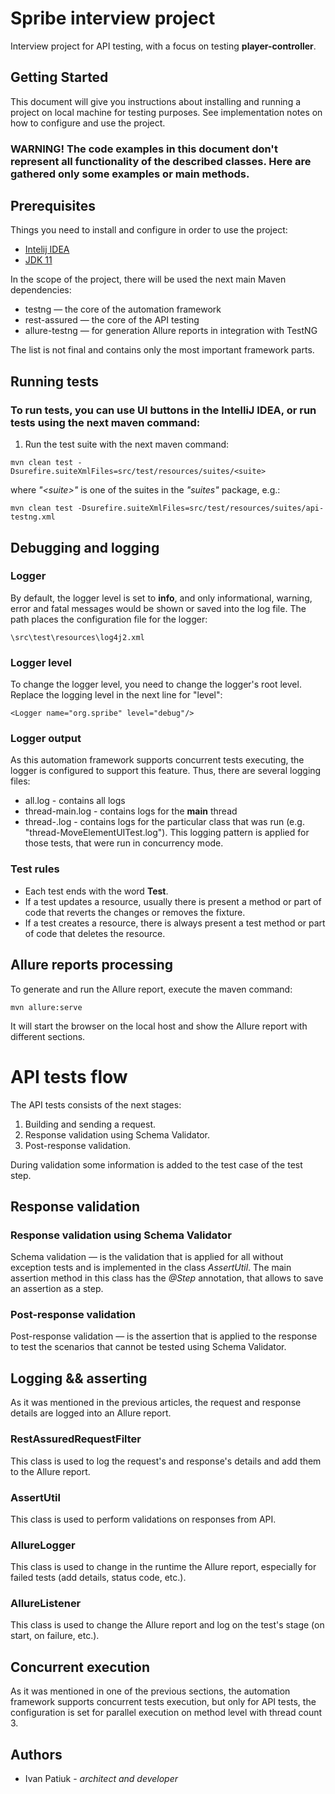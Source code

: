 # Spribe interview project

Interview project for API testing, with a focus on testing **player-controller**.

## Getting Started

This document will give you instructions about installing and running a project on local machine for testing purposes.
See implementation notes on how to configure and use the project.

### WARNING! The code examples in this document don't represent all functionality of the described classes. Here are gathered only some examples or main methods.

## Prerequisites

Things you need to install and configure in order to use the project:

* [Intelij IDEA](https://www.jetbrains.com/idea/ "Intelij IDEA")
* [JDK 11](https://www.oracle.com/ua/java/technologies/javase/jdk11-archive-downloads.html "JDK 11")

In the scope of the project, there will be used the next main Maven dependencies:

* testng — the core of the automation framework
* rest-assured — the core of the API testing
* allure-testng — for generation Allure reports in integration with TestNG

The list is not final and contains only the most important framework parts.

## Running tests

### To run tests, you can use UI buttons in the IntelliJ IDEA, or run tests using the next maven command:

1. Run the test suite with the next maven command:

```
mvn clean test -Dsurefire.suiteXmlFiles=src/test/resources/suites/<suite>
```

where *"\<suite\>"* is one of the suites in the *"suites"* package, e.g.:

```
mvn clean test -Dsurefire.suiteXmlFiles=src/test/resources/suites/api-testng.xml
```

## Debugging and logging

### Logger

By default, the logger level is set to **info**, and only informational, warning, error and fatal messages would be
shown or saved into the log file.
The path places the configuration file for the logger:

```
\src\test\resources\log4j2.xml
```

### Logger level

To change the logger level, you need to change the logger's root level. Replace the logging level in the next line for "level":

```
<Logger name="org.spribe" level="debug"/>
```

### Logger output

As this automation framework supports concurrent tests executing, the logger is configured to
support this feature. Thus, there are several logging files:

* all.log - contains all logs
* thread-main.log - contains logs for the **main** thread
* thread-<class-name>.log - contains logs for the particular class that was run (e.g. "thread-MoveElementUITest.log").
  This logging pattern is applied for those tests, that were run in concurrency mode.

### Test rules

* Each test ends with the word **Test**.
* If a test updates a resource, usually there is present a method or part of code that reverts the changes or removes
  the fixture.
* If a test creates a resource, there is always present a test method or part of code that deletes the resource.

## Allure reports processing

To generate and run the Allure report, execute the maven command:

```
mvn allure:serve
```

It will start the browser on the local host and show the Allure report with different sections.

# API tests flow

The API tests consists of the next stages:

1. Building and sending a request.
2. Response validation using Schema Validator.
3. Post-response validation.

During validation some information is added to the test case of the test step.

## Response validation

### Response validation using Schema Validator

Schema validation — is the validation that is applied for all without exception tests and is implemented in the class
*AssertUtil*. The main assertion method in this class has the *@Step* annotation, that allows to save an assertion as a
step.

### Post-response validation

Post-response validation — is the assertion that is applied to the response to test the scenarios that cannot be tested using Schema Validator.

## Logging && asserting

As it was mentioned in the previous articles, the request and response details are logged into an Allure
report.

### RestAssuredRequestFilter

This class is used to log the request's and response's details and add them to the Allure report.

### AssertUtil

This class is used to perform validations on responses from API.


### AllureLogger

This class is used to change in the runtime the Allure report, especially for failed tests (add details, status code,
etc.).

### AllureListener

This class is used to change the Allure report and log on the test's stage (on start, on failure, etc.).

## Concurrent execution

As it was mentioned in one of the previous sections, the automation framework supports concurrent tests execution, but only
for API tests, the configuration is set for parallel execution on method level with thread count 3.

## Authors

* Ivan Patiuk - *architect and developer*